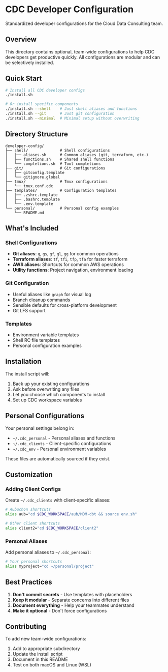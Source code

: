 # CDC Developer Configuration

Standardized developer configurations for the Cloud Data Consulting team.

## Overview

This directory contains optional, team-wide configurations to help CDC developers get productive quickly. All configurations are modular and can be selectively installed.

## Quick Start

```bash
# Install all CDC developer configs
./install.sh

# Or install specific components
./install.sh --shell    # Just shell aliases and functions
./install.sh --git      # Just git configuration
./install.sh --minimal  # Minimal setup without overwriting
```

## Directory Structure

```
developer-config/
├── shell/              # Shell configurations
│   ├── aliases.sh      # Common aliases (git, terraform, etc.)
│   ├── functions.sh    # Shared shell functions
│   └── completions.sh  # Tool completions
├── git/                # Git configurations
│   ├── gitconfig.template
│   └── gitignore.global
├── tmux/               # Tmux configurations
│   └── tmux.conf.cdc
├── templates/          # Configuration templates
│   ├── .zshrc.template
│   ├── .bashrc.template
│   └── .env.template
└── personal/           # Personal config examples
    └── README.md
```

## What's Included

### Shell Configurations

- **Git aliases**: `g`, `gs`, `gf`, `gl`, `gg` for common operations
- **Terraform aliases**: `tf`, `tfi`, `tfp`, `tfa` for faster terraform
- **AWS aliases**: Shortcuts for common AWS operations
- **Utility functions**: Project navigation, environment loading

### Git Configuration

- Useful aliases like `graph` for visual log
- Branch cleanup commands
- Sensible defaults for cross-platform development
- Git LFS support

### Templates

- Environment variable templates
- Shell RC file templates
- Personal configuration examples

## Installation

The install script will:
1. Back up your existing configurations
2. Ask before overwriting any files
3. Let you choose which components to install
4. Set up CDC workspace variables

## Personal Configurations

Your personal settings belong in:
- `~/.cdc_personal` - Personal aliases and functions
- `~/.cdc_clients` - Client-specific configurations
- `~/.cdc_env` - Personal environment variables

These files are automatically sourced if they exist.

## Customization

### Adding Client Configs

Create `~/.cdc_clients` with client-specific aliases:

```bash
# Aubuchon shortcuts
alias aub="cd $CDC_WORKSPACE/aub/MDM-dbt && source env.sh"

# Other client shortcuts
alias client2="cd $CDC_WORKSPACE/client2"
```

### Personal Aliases

Add personal aliases to `~/.cdc_personal`:

```bash
# Your personal shortcuts
alias myproject="cd ~/personal/project"
```

## Best Practices

1. **Don't commit secrets** - Use templates with placeholders
2. **Keep it modular** - Separate concerns into different files
3. **Document everything** - Help your teammates understand
4. **Make it optional** - Don't force configurations

## Contributing

To add new team-wide configurations:

1. Add to appropriate subdirectory
2. Update the install script
3. Document in this README
4. Test on both macOS and Linux (WSL)